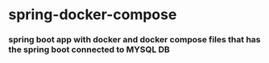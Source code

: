 # spring-docker-compose
### spring boot app with docker and docker compose files that has the spring boot connected to MYSQL DB

